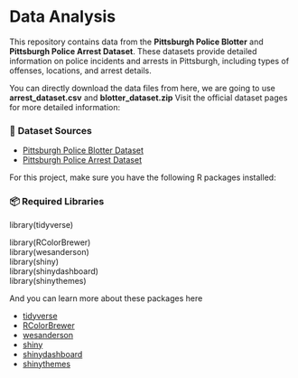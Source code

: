 # Data Analysis

This repository contains data from the **Pittsburgh Police Blotter** and **Pittsburgh Police Arrest Dataset**. These datasets provide detailed information on police incidents and arrests in Pittsburgh, including types of offenses, locations, and arrest details.

You can directly download the data files from here, we are going to use **arrest_dataset.csv** and **blotter_dataset.zip** Visit the official dataset pages for more detailed information:  

### 📁 **Dataset Sources**  
- [Pittsburgh Police Blotter Dataset](https://data.wprdc.org/dataset/uniform-crime-reporting-data)  
- [Pittsburgh Police Arrest Dataset](https://data.wprdc.org/dataset/arrest-data)  

For this project, make sure you have the following R packages installed:

### 📦 **Required Libraries**

library(tidyverse)

library(RColorBrewer)   
library(wesanderson)  
library(shiny)  
library(shinydashboard)  
library(shinythemes)  

And you can learn more about these packages here

- [tidyverse](https://www.tidyverse.org/packages/)
- [RColorBrewer](https://www.datanovia.com/en/blog/the-a-z-of-rcolorbrewer-palette/)  
- [wesanderson](https://github.com/karthik/wesanderson)  
- [shiny](https://shiny.posit.co/r/getstarted/shiny-basics/lesson1/)  
- [shinydashboard](https://rstudio.github.io/shinydashboard/get_started.html)  
- [shinythemes](https://rstudio.github.io/shinythemes/)  

